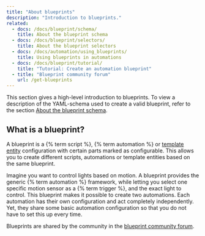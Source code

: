 ```yaml
---
title: "About blueprints"
description: "Introduction to blueprints."
related:
  - docs: /docs/blueprint/schema/
    title: About the blueprint schema
  - docs: /docs/blueprint/selectors/
    title: About the blueprint selectors
  - docs: /docs/automation/using_blueprints/
    title: Using blueprints in automations
  - docs: /docs/blueprint/tutorial/
    title: "Tutorial: Create an automation blueprint"
  - title: "Blueprint community forum"
    url: /get-blueprints
---
```


This section gives a high-level introduction to blueprints. To view a description of the YAML-schema used to create a valid blueprint, refer to the section [About the blueprint schema](/docs/blueprint/schema/).

## What is a blueprint?

A blueprint is a {% term script %}, {% term automation %} or [template entity](/docs/integrations/template/) configuration with certain parts marked as configurable. This allows you to create different scripts, automations or template entities based on the same blueprint.

Imagine you want to control lights based on motion. A blueprint provides the generic {% term automation %} framework, while letting you select one specific motion sensor as a {% term trigger %}, and the exact light to control. This blueprint makes it possible to create two automations. Each automation has their own configuration and act completely independently. Yet, they share some basic automation configuration so that you do not have to set this up every time.

Blueprints are shared by the community in the [blueprint community forum][blueprint-forums].

[blueprint-forums]: /get-blueprints
